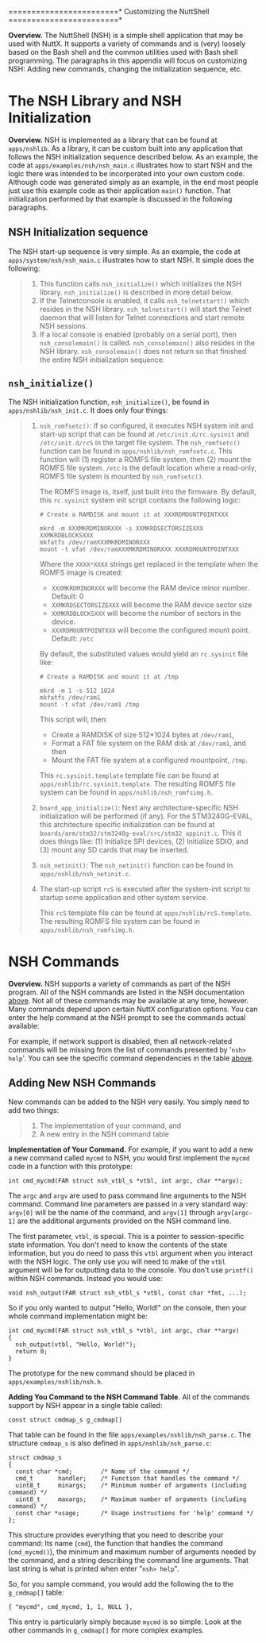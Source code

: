 ========================\* Customizing the NuttShell
========================\*

**Overview.** The NuttShell (NSH) is a simple shell application that may
be used with NuttX. It supports a variety of commands and is (very)
loosely based on the Bash shell and the common utilities used with Bash
shell programming. The paragraphs in this appendix will focus on
customizing NSH: Adding new commands, changing the initialization
sequence, etc.

The NSH Library and NSH Initialization
======================================

**Overview.** NSH is implemented as a library that can be found at
`apps/nshlib`. As a library, it can be custom built into any application
that follows the NSH initialization sequence described below. As an
example, the code at `apps/examples/nsh/nsh_main.c` illustrates how to
start NSH and the logic there was intended to be incorporated into your
own custom code. Although code was generated simply as an example, in
the end most people just use this example code as their application
`main()` function. That initialization performed by that example is
discussed in the following paragraphs.

NSH Initialization sequence
---------------------------

The NSH start-up sequence is very simple. As an example, the code at
`apps/system/nsh/nsh_main.c` illustrates how to start NSH. It simple
does the following:

> 1.  This function calls `nsh_initialize()` which initializes the NSH
>     library. `nsh_initialize()` is described in more detail below.
> 2.  If the Telnetconsole is enabled, it calls `nsh_telnetstart()`
>     which resides in the NSH library. `nsh_telnetstart()` will start
>     the Telnet daemon that will listen for Telnet connections and
>     start remote NSH sessions.
> 3.  If a local console is enabled (probably on a serial port), then
>     `nsh_consolemain()` is called. `nsh_consolemain()` also resides in
>     the NSH library. `nsh_consolemain()` does not return so that
>     finished the entire NSH initialization sequence.

`nsh_initialize()`
------------------

The NSH initialization function, `nsh_initialize()`, be found in
`apps/nshlib/nsh_init.c`. It does only four things:

> 1.  `nsh_romfsetc()`: If so configured, it executes NSH system init
>     and start-up script that can be found at `/etc/init.d/rc.sysinit`
>     and `/etc/init.d/rcS` in the target file system. The
>     `nsh_romfsetc()` function can be found in
>     `apps/nshlib/nsh_romfsetc.c`. This function will (1) register a
>     ROMFS file system, then (2) mount the ROMFS file system. `/etc` is
>     the default location where a read-only, ROMFS file system is
>     mounted by `nsh_romfsetc()`.
>
>     The ROMFS image is, itself, just built into the firmware. By
>     default, this `rc.sysinit` system init script contains the
>     following logic:
>
>         # Create a RAMDISK and mount it at XXXRDMOUNTPOINTXXX
>
>         mkrd -m XXXMKRDMINORXXX -s XXMKRDSECTORSIZEXXX XXMKRDBLOCKSXXX
>         mkfatfs /dev/ramXXXMKRDMINORXXX
>         mount -t vfat /dev/ramXXXMKRDMINORXXX XXXRDMOUNTPOINTXXX
>
>     Where the `XXXX*XXXX` strings get replaced in the template when
>     the ROMFS image is created:
>
>     -   `XXXMKRDMINORXXX` will become the RAM device minor number.
>         Default: 0
>     -   `XXMKRDSECTORSIZEXXX` will become the RAM device sector size
>     -   `XXMKRDBLOCKSXXX` will become the number of sectors in the
>         device.
>     -   `XXXRDMOUNTPOINTXXX` will become the configured mount point.
>         Default: `/etc`
>
>     By default, the substituted values would yield an `rc.sysinit`
>     file like:
>
>         # Create a RAMDISK and mount it at /tmp
>
>         mkrd -m 1 -s 512 1024
>         mkfatfs /dev/ram1
>         mount -t vfat /dev/ram1 /tmp
>
>     This script will, then:
>
>     -   Create a RAMDISK of size 512\*1024 bytes at `/dev/ram1`,
>     -   Format a FAT file system on the RAM disk at `/dev/ram1`, and
>         then
>     -   Mount the FAT file system at a configured mountpoint, `/tmp`.
>
>     This `rc.sysinit.template` template file can be found at
>     `apps/nshlib/rc.sysinit.template`. The resulting ROMFS file system
>     can be found in `apps/nshlib/nsh_romfsimg.h`.
>
> 2.  `board_app_initialize()`: Next any architecture-specific NSH
>     initialization will be performed (if any). For the STM3240G-EVAL,
>     this architecture specific initialization can be found at
>     `boards/arm/stm32/stm3240g-eval/src/stm32_appinit.c`. This it does
>     things like: (1) Initialize SPI devices, (2) Initialize SDIO, and
>     (3) mount any SD cards that may be inserted.
>
> 3.  `nsh_netinit()`: The `nsh_netinit()` function can be found in
>     `apps/nshlib/nsh_netinit.c`.
>
> 4.  The start-up script `rcS` is executed after the system-init script
>     to startup some application and other system service.
>
>     This `rcS` template file can be found at
>     `apps/nshlib/rcS.template`. The resulting ROMFS file system can be
>     found in `apps/nshlib/nsh_romfsimg.h`.

NSH Commands
============

**Overview.** NSH supports a variety of commands as part of the NSH
program. All of the NSH commands are listed in the NSH documentation
[above](#cmdoverview). Not all of these commands may be available at any
time, however. Many commands depend upon certain NuttX configuration
options. You can enter the help command at the NSH prompt to see the
commands actual available:

For example, if network support is disabled, then all network-related
commands will be missing from the list of commands presented by
\'`nsh> help`\'. You can see the specific command dependencies in the
table [above](#cmddependencies).

Adding New NSH Commands
-----------------------

New commands can be added to the NSH very easily. You simply need to add
two things:

> 1.  The implementation of your command, and
> 2.  A new entry in the NSH command table

**Implementation of Your Command.** For example, if you want to add a
new a new command called `mycmd` to NSH, you would first implement the
`mycmd` code in a function with this prototype:

``` {.c}
int cmd_mycmd(FAR struct nsh_vtbl_s *vtbl, int argc, char **argv);
```

The `argc` and `argv` are used to pass command line arguments to the NSH
command. Command line parameters are passed in a very standard way:
`argv[0]` will be the name of the command, and `argv[1]` through
`argv[argc-1]` are the additional arguments provided on the NSH command
line.

The first parameter, `vtbl`, is special. This is a pointer to
session-specific state information. You don\'t need to know the contents
of the state information, but you do need to pass this `vtbl` argument
when you interact with the NSH logic. The only use you will need to make
of the `vtbl` argument will be for outputting data to the console. You
don\'t use `printf()` within NSH commands. Instead you would use:

``` {.c}
void nsh_output(FAR struct nsh_vtbl_s *vtbl, const char *fmt, ...);
```

So if you only wanted to output \"Hello, World!\" on the console, then
your whole command implementation might be:

``` {.c}
int cmd_mycmd(FAR struct nsh_vtbl_s *vtbl, int argc, char **argv)
{
  nsh_output(vtbl, "Hello, World!");
  return 0;
}
```

The prototype for the new command should be placed in
`apps/examples/nshlib/nsh.h`.

**Adding You Command to the NSH Command Table**. All of the commands
support by NSH appear in a single table called:

``` {.c}
const struct cmdmap_s g_cmdmap[]
```

That table can be found in the file `apps/examples/nshlib/nsh_parse.c`.
The structure `cmdmap_s` is also defined in `apps/nshlib/nsh_parse.c`:

``` {.c}
struct cmdmap_s
{
  const char *cmd;        /* Name of the command */
  cmd_t       handler;    /* Function that handles the command */
  uint8_t     minargs;    /* Minimum number of arguments (including command) */
  uint8_t     maxargs;    /* Maximum number of arguments (including command) */
  const char *usage;      /* Usage instructions for 'help' command */
};
```

This structure provides everything that you need to describe your
command: Its name (`cmd`), the function that handles the command
(`cmd_mycmd()`), the minimum and maximum number of arguments needed by
the command, and a string describing the command line arguments. That
last string is what is printed when enter \"`nsh> help`\".

So, for you sample command, you would add the following the to the
`g_cmdmap[]` table:

``` {.c}
{ "mycmd", cmd_mycmd, 1, 1, NULL },
```

This entry is particularly simply because `mycmd` is so simple. Look at
the other commands in `g_cmdmap[]` for more complex examples.
